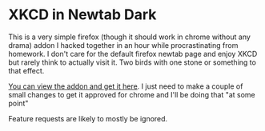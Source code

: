 # XKCD in Newtab Dark

This is a very simple firefox (though it should work in chrome without any drama) addon I hacked together in an hour while procrastinating from homework. I don't care for the default firefox newtab page and enjoy XKCD but rarely think to actually visit it. Two birds with one stone or something to that effect.

[You can view the addon and get it here](https://addons.mozilla.org/en-US/firefox/addon/xkcd-newtab/). I just need to make a couple of small changes to get it approved for chrome and I'll be doing that "at some point"

Feature requests are likely to mostly be ignored.
